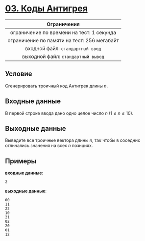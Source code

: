 # [03. Коды Антигрея](Task03.py)

| Ограничения                                 |
|:-------------------------------------------:|
| ограничение по времени на тест: 1 секунда   |
| ограничение по памяти на тест: 256 мегабайт |
| входной файл: `стандартный ввод`            |
| выходной файл: `стандартный вывод`          |

## Условие

Сгенерировать троичный код Антигрея длины $n$.

## Входные данные

В первой строке ввода дано одно целое число $n$ $(1 \leqslant n \leqslant 10)$.

## Выходные данные

Выведите все троичные вектора длины $n$, так чтобы в соседних отличались значения на всех $n$ позициях.

## Примеры

**входные данные**:

```text
2
```

**выходные данные**:

```text
00
11
22
10
21
02
20
01
12
```
